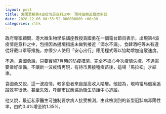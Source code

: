 ```yaml
---
layout: post
title: 袁國勇稱第4波疫情是意料之中　現時個案追蹤效率低
date: 2020-12-06 08:33:52.000000000 +08:00
categories: rthk
---
```


政府專家顧問、港大微生物學系講座教授袁國勇在一個電台節目表示，出現第4波疫情是意料之中，包括因為邊境措施未做到接近「滴水不漏」，食肆酒吧等未有遵從好戴口罩等措施，亦很少人使用「安心出行」應用程式等以協助增加追蹤速度。

不過，袁國勇說，只要實施7月時的防疫措施，完全不擔心今次疫情失控，不過需要做好準備，不讓新一波疫情再現，有待市民接種疫苗後，這場「馬拉松」才結束。

袁國勇又說，這一波疫情，較多患者來自是高收入階層。他認為，現時當局個案追蹤效率很低、甚至失效，呼籲市民應協助衞生防護中心追蹤。

他又說，最近私家醫生可強制要求病人接受檢測，由此檢測到的新型冠狀病毒陽性率，由約0.4%增至約1.35%。
